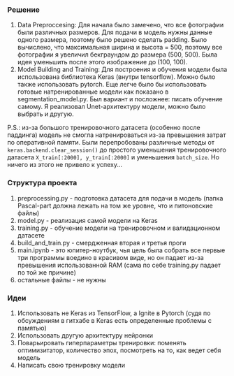 ### Решение
1) Data Preproccesing: Для начала было замечено, что все фотографии были различных размеров. Для подачи в модель нужны данные одного размера, поэтому было решено сделать padding. Было вычислено, что максимальная ширина и высота = 500, поэтому все фотографии я увеличил бекграундом до размера (500, 500). Была идея уменьшить после этого изображение до (100, 100).
4) Model Building and Training: Для построения и обучения модели была использована библиотека Keras (внутри tensorflow). 
Можно было также использовать pytorch. Еще легче было бы использовать готовые натренированные модели как показано в segmentation_model.py. Был вариант и посложнее: писать обучение самому. Я реализовал Unet-архитектуру модели, можно было выбрать и другую.

P.S.: из-за большого тренировочного датасета (особенно после паддинга) модель не смогла натренироваться из-за превышения затрат по оперативной памяти. 
Были перепробованы различные методы от ```keras.backend.clear_session()``` до простого уменьшения тренировочного датасета ```X_train[:2000], y_train[:2000]``` и уменьшения ```batch_size```. Но ничего из этого не привело к успеху...

### Структура проекта
1) preprocessing.py - подготовка датасета для подачи в модель (папка Pascal-part должна лежать на том же уровне, что и питоновские файлы)
2) model.py - реализация самой модели на Keras
3) training.py - обучение модели на тренировочном и валидационном датасете
4) build_and_train.py - смердженная вторая и третья проги
5) main.ipynb - это юпитер-ноутбук, чья цель была собрать все первые три программы воедино в красивом виде, но он падает из-за превышения использованной RAM (сама по себе training.py падает по той же причине)
6) остальные файлы - не нужны

### Идеи 
1) Использовать не Keras из TensorFlow, а Ignite в Pytorch (судя по обсуждениям в гитхабе в Keras есть определенные проблемы с памятью)
2) Использовать другую архитектуру нейронки
3) Поварьировать гиперпараметры тренировки: поменять оптимизитатор, количество эпох, посмотреть на то, как ведет себя модель
4) Написать свою тренировку модели
